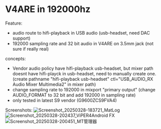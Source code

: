 # V4ARE in 192000hz

Feature: 
- audio route to hifi-playback in USB audio (usb-headset, need DAC support)
- 192000 sampling rate and 32 bit audio in V4ARE on 3.5mm jack (not sure if really real)

concepts:
- Vendor audio policy have hifi-playback usb-headset, but mixer path doesnt have hifi-playck in usb-headset, need to manually create one. (create pathname "hifi-playback usb-headset" ctl="USB_AUDIO_RX Audio Mixer Multimedia2" in mixer path)
- change sampling rate to 192000 in mixport "primary output" (change AUDIO_FORMAT to 32 bit and add 192000 in sampling rate)
- only tested in latest S9 vendor (G9600ZCS9FVA4)

Screenshots:
![Screenshot_20250328-183721_MatLog](https://github.com/user-attachments/assets/4673a674-cc8a-4411-bba5-75220ac9416c)
![Screenshot_20250328-202437_ViPER4Android FX](https://github.com/user-attachments/assets/074c912c-9bf2-4f82-a32c-acc4f7859976)
![Screenshot_20250328-200451_MT管理器](https://github.com/user-attachments/assets/4744db0f-c13c-42ee-bb03-d69333b7fcf5)


